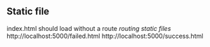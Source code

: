 ## Static file

index.html should load without a route
*routing static files*
http://localhost:5000/failed.html
http://localhost:5000/success.html
